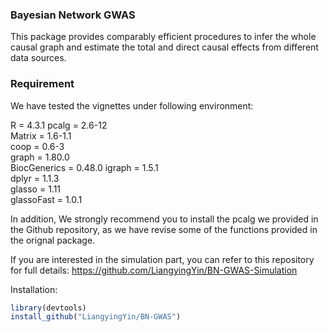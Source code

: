 ### Bayesian Network GWAS

This package provides comparably efficient procedures to infer the whole causal graph and estimate the total and direct causal effects from different data sources. 

### Requirement

We have tested the vignettes under following environment: 

R = 4.3.1 
pcalg = 2.6-12         
Matrix = 1.6-1.1      
coop = 0.6-3           
graph = 1.80.0         
BiocGenerics = 0.48.0 
igraph = 1.5.1        
dplyr = 1.1.3          
glasso = 1.11          
glassoFast = 1.0.1  

In addition, We strongly recommend you to install the pcalg we provided in the Github repository, as we have revise some of the functions provided in the orignal package.

If you are interested in the simulation part, you can refer to this repository for full details: https://github.com/LiangyingYin/BN-GWAS-Simulation

Installation: 
```r
library(devtools)
install_github("LiangyingYin/BN-GWAS")
```